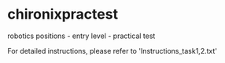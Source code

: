 # chironixpractest
robotics positions - entry level - practical test

For detailed instructions, please refer to 'Instructions_task1,2.txt'
